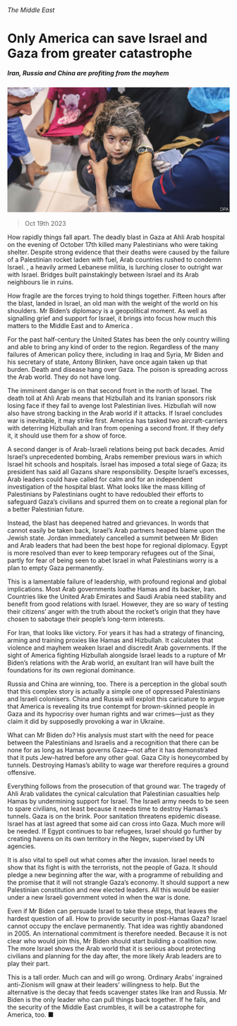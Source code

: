 ###### The Middle East

# Only America can save Israel and Gaza from greater catastrophe 

##### Iran, Russia and China are profiting from the mayhem 

![image](images/20231021_LDD001.jpg) 

> Oct 19th 2023 

How rapidly things fall apart. The deadly blast in Gaza at Ahli Arab hospital on the evening of October 17th killed many Palestinians who were taking shelter. Despite strong evidence that their deaths were caused by the failure of a Palestinian rocket laden with fuel, Arab countries rushed to condemn Israel. , a heavily armed Lebanese militia, is lurching closer to outright war with Israel. Bridges built painstakingly between Israel and its Arab neighbours lie in ruins.

How fragile are the forces trying to hold things together. Fifteen hours after the blast,  landed in Israel, an old man with the weight of the world on his shoulders. Mr Biden’s diplomacy is a geopolitical moment. As well as signalling grief and support for Israel, it brings into focus how much this  matters to the Middle East and to America .

For the past half-century the United States has been the only country willing and able to bring any kind of order to the region. Regardless of the many failures of American policy there, including in Iraq and Syria, Mr Biden and his secretary of state, Antony Blinken, have once again taken up that burden. Death and disease hang over Gaza. The poison is spreading across the Arab world. They do not have long.

The imminent danger is on that second front in the north of Israel. The death toll at Ahli Arab means that Hizbullah and its Iranian sponsors risk losing face if they fail to avenge lost Palestinian lives. Hizbullah will now also have strong backing in the Arab world if it attacks. If Israel concludes war is inevitable, it may strike first. America has tasked two aircraft-carriers with deterring Hizbullah and Iran from opening a second front. If they defy it, it should use them for a show of force.

A second danger is of Arab-Israeli relations being put back decades. Amid Israel’s unprecedented bombing, Arabs remember previous wars in which Israel hit schools and hospitals. Israel has imposed a total siege of Gaza; its president has said all Gazans share responsibility. Despite Israel’s excesses, Arab leaders could have called for calm and for an independent investigation of the hospital blast. What looks like the mass killing of Palestinians by Palestinians ought to have redoubled their efforts to safeguard Gaza’s civilians and spurred them on to create a regional plan for a better Palestinian future.

Instead, the blast has deepened hatred and grievances. In words that cannot easily be taken back, Israel’s Arab partners heaped blame upon the Jewish state. Jordan immediately cancelled a summit between Mr Biden and Arab leaders that had been the best hope for regional diplomacy. Egypt is more resolved than ever to keep temporary refugees out of the Sinai, partly for fear of being seen to abet Israel in what Palestinians worry is a plan to empty Gaza permanently.

This is a lamentable failure of leadership, with profound regional and global implications. Most Arab governments loathe Hamas and its backer, Iran. Countries like the United Arab Emirates and Saudi Arabia need stability and benefit from good relations with Israel. However, they are so wary of testing their citizens’ anger with the truth about the rocket’s origin that they have chosen to sabotage their people’s long-term interests.

For Iran, that looks like victory. For years it has had a strategy of financing, arming and training proxies like Hamas and Hizbullah. It calculates that violence and mayhem weaken Israel and discredit Arab governments. If the sight of America fighting Hizbullah alongside Israel leads to a rupture of Mr Biden’s relations with the Arab world, an exultant Iran will have built the foundations for its own regional dominance.

Russia and China are winning, too. There is a perception in the global south that this complex story is actually a simple one of oppressed Palestinians and Israeli colonisers. China and Russia will exploit this caricature to argue that America is revealing its true contempt for brown-skinned people in Gaza and its hypocrisy over human rights and war crimes—just as they claim it did by supposedly provoking a war in Ukraine.

What can Mr Biden do? His analysis must start with the need for peace between the Palestinians and Israelis and a recognition that there can be none for as long as Hamas governs Gaza—not after it has demonstrated that it puts Jew-hatred before any other goal. Gaza City is honeycombed by tunnels. Destroying Hamas’s ability to wage war therefore requires a ground offensive.

Everything follows from the prosecution of that ground war. The tragedy of Ahli Arab validates the cynical calculation that Palestinian casualties help Hamas by undermining support for Israel. The Israeli army needs to be seen to spare civilians, not least because it needs time to destroy Hamas’s tunnels. Gaza is on the brink. Poor sanitation threatens epidemic disease. Israel has at last agreed that some aid can cross into Gaza. Much more will be needed. If Egypt continues to bar refugees, Israel should go further by creating havens on its own territory in the Negev, supervised by UN agencies.

It is also vital to spell out what comes after the invasion. Israel needs to show that its fight is with the terrorists, not the people of Gaza. It should pledge a new beginning after the war, with a programme of rebuilding and the promise that it will not strangle Gaza’s economy. It should support a new Palestinian constitution and new elected leaders. All this would be easier under a new Israeli government voted in when the war is done.

Even if Mr Biden can persuade Israel to take these steps, that leaves the hardest question of all. How to provide security in post-Hamas Gaza? Israel cannot occupy the enclave permanently. That idea was rightly abandoned in 2005. An international commitment is therefore needed. Because it is not clear who would join this, Mr Biden should start building a coalition now. The more Israel shows the Arab world that it is serious about protecting civilians and planning for the day after, the more likely Arab leaders are to play their part.

This is a tall order. Much can and will go wrong. Ordinary Arabs’ ingrained anti-Zionism will gnaw at their leaders’ willingness to help. But the alternative is the decay that feeds scavenger states like Iran and Russia. Mr Biden is the only leader who can pull things back together. If he fails, and the security of the Middle East crumbles, it will be a catastrophe for America, too. ■


